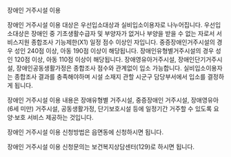 장애인 거주시설 이용

장애인 거주시설 이용 대상은 우선입소대상과 실비입소이용자로 나누어집니다.
우선입소대상은 장애인 중 기초생활수급자 및 부양자가 없거나 부양을 받을 수 없는 자로서 서비스지원 종합조사 기능제한(X1) 일정 점수 이상인 자입니다.
중증장애인거주시설의 경우 성인 240점 이상, 아동 190점 이상이 해당됩니다.
장애인유형별거주시설의 경우 성인 120점 이상, 아동 110점 이상이 해당됩니다.
장애영유아거주시설, 장애인단기거주시설, 장애인공동생활가정은 종합조사 점수와 관계없이 입소 가능합니다.
실비입소이용자는 종합조사 결과를 충족해야하며 시설 소재지 관할 시군구 담당부서에서 입소를 결정하게 됩니다.

장애인 거주시설 이용 내용은 장애유형별 거주시설, 중증장애인 거주시설, 장애영유아(6세 미만) 거주시설, 공동생활가정, 단기보호시설 등에 일정기간 거주할 수 있도록 요양·보호 서비스 제공하는 것입니다. 

장애인 거주시설 이용 신청방법은 읍면동에 신청하시면 됩니다.

장애인 거주시설 이용 신청문의는 보건복지상담센터(129)로 하시면 됩니다.